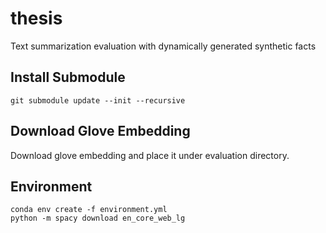 # thesis

Text summarization evaluation with dynamically generated synthetic facts

## Install Submodule

`git submodule update --init --recursive`

## Download Glove Embedding

Download glove embedding and place it under evaluation directory.

## Environment

```
conda env create -f environment.yml
python -m spacy download en_core_web_lg
```
